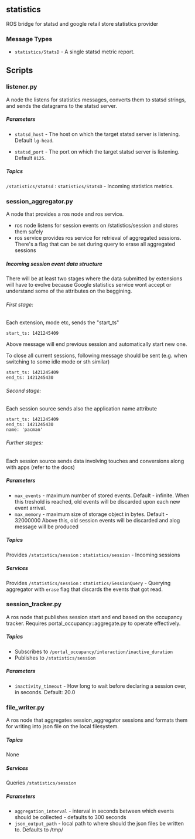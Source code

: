 statistics
----------

ROS bridge for statsd and google retail store statistics provider

### Message Types

* `statistics/StatsD` - A single statsd metric report.

## Scripts

### listener.py

A node the listens for statistics messages, converts them to statsd strings, and sends the datagrams to the statsd server.

##### Parameters

* `statsd_host` - The host on which the target statsd server is listening.  Default `lg-head`.

* `statsd_port` - The port on which the target statsd server is listening.  Default `8125`.

##### Topics

`/statistics/statsd` : `statistics/StatsD` - Incoming statistics metrics.

### session\_aggregator.py

A node that provides a ros node and ros service.

 - ros node listens for session events on /statistics/session and stores them safely
 - ros service provides ros service for retrieval of aggregated
   sessions. There's a flag that can be set during query to erase all
   aggregated sessions

##### Incoming session event data structure

There will be at least two stages where the data submitted by extensions
will have to evolve because Google statistics service wont accept or
understand some of the attributes on the beggining.

###### First stage:

Each extension, mode etc, sends the "start\_ts"

```
start_ts: 1421245409
```

Above message will end previous session and automatically start new one.

To close all current sessions, following message should be sent (e.g.
when switching to some idle mode or sth similar)

```
start_ts: 1421245409
end_ts: 1421245430
```

###### Second stage:

Each session source sends also the application name attribute

```
start_ts: 1421245409
end_ts: 1421245430
name: 'pacman'
```

###### Further stages:

Each session source sends data involving touches and conversions along
with apps (refer to the docs)

##### Parameters

* `max_events` - maximum number of stored events. Default - infinite.
  When this treshold is reached, old events will be discarded upon each
  new event arrival.
* `max_memory` - maximum size of storage object in bytes. Default - 32000000
  Above this, old session events will be discarded and alog message will be
  produced

##### Topics

Provides `/statistics/session` : `statistics/session` - Incoming sessions

##### Services

Provides `/statistics/session` : `statistics/SessionQuery` - Querying aggregator
with `erase` flag that discards the events that got read.

### session\_tracker.py

A ros node that publishes session start and end based on the occupancy tracker.
Requires portal\_occupancy::aggregate.py to operate effectively.

##### Topics

* Subscribes to `/portal_occupancy/interaction/inactive_duration`
* Publishes to `/statistics/session`

##### Parameters

* `inactivity_timeout` - How long to wait before declaring a session over,
  in seconds.  Default: 20.0

### file\_writer.py

A ros node that aggregates session\_aggregator sessions and formats them
for writing into json file on the local filesystem.

##### Topics

None

##### Services

Queries `/statistics/session`

##### Parameters

* `aggregation_interval` - interval in seconds between which events
  should be collected - defaults to 300 seconds
* `json_output_path` - local path to where should the json files be
  written to. Defaults to /tmp/
